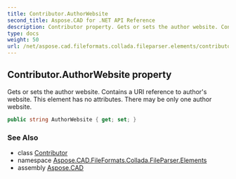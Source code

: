 ```yaml
---
title: Contributor.AuthorWebsite
second_title: Aspose.CAD for .NET API Reference
description: Contributor property. Gets or sets the author website. Contains a URI reference to authors website. This element has no attributes. There may be only one author website
type: docs
weight: 50
url: /net/aspose.cad.fileformats.collada.fileparser.elements/contributor/authorwebsite/
---
```

## Contributor.AuthorWebsite property

Gets or sets the author website. Contains a URI reference to author's website. This element has no attributes. There may be only one author website.

```csharp
public string AuthorWebsite { get; set; }
```

### See Also

* class [Contributor](../)
* namespace [Aspose.CAD.FileFormats.Collada.FileParser.Elements](../../contributor/)
* assembly [Aspose.CAD](../../../)


